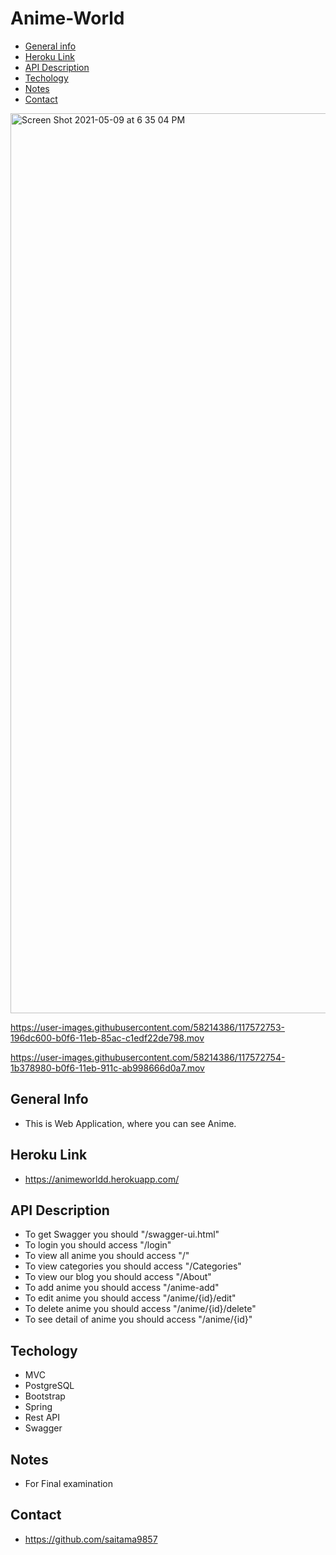 # Anime-World

* [General info](#general-info)
* [Heroku Link](#heroku-link)
* [API Description](#API-Description)
* [Techology](#Techology)
* [Notes](#notes)
* [Contact](#contact)

<img width="1440" alt="Screen Shot 2021-05-09 at 6 35 04 PM" src="https://user-images.githubusercontent.com/58214386/117572751-17a40280-b0f6-11eb-9820-dfec5999922d.png">

https://user-images.githubusercontent.com/58214386/117572753-196dc600-b0f6-11eb-85ac-c1edf22de798.mov

https://user-images.githubusercontent.com/58214386/117572754-1b378980-b0f6-11eb-911c-ab998666d0a7.mov

## General Info

* This is Web Application, where you can see Anime.

## Heroku Link

* https://animeworldd.herokuapp.com/

## API Description

* To get Swagger you should "/swagger-ui.html"
* To login you should access "/login"
* To view all anime you should access "/"
* To view categories you should access "/Categories"
* To view our blog you should access "/About"
* To add anime you should access "/anime-add"
* To edit anime you should access "/anime/{id}/edit"
* To delete anime you should access "/anime/{id}/delete"
* To see detail of anime you should access "/anime/{id}"

## Techology
* MVC
* PostgreSQL
* Bootstrap
* Spring
* Rest API
* Swagger

## Notes

* For Final examination

## Contact

* https://github.com/saitama9857
